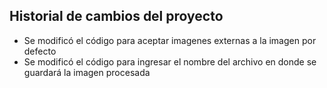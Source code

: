 ## Historial de cambios del proyecto

* Se modificó el código para aceptar imagenes externas a la imagen por defecto
* Se modificó el código para ingresar el nombre del archivo en donde se guardará la imagen procesada